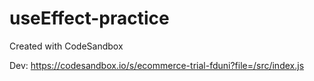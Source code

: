# useEffect-practice
Created with CodeSandbox

Dev: https://codesandbox.io/s/ecommerce-trial-fduni?file=/src/index.js
